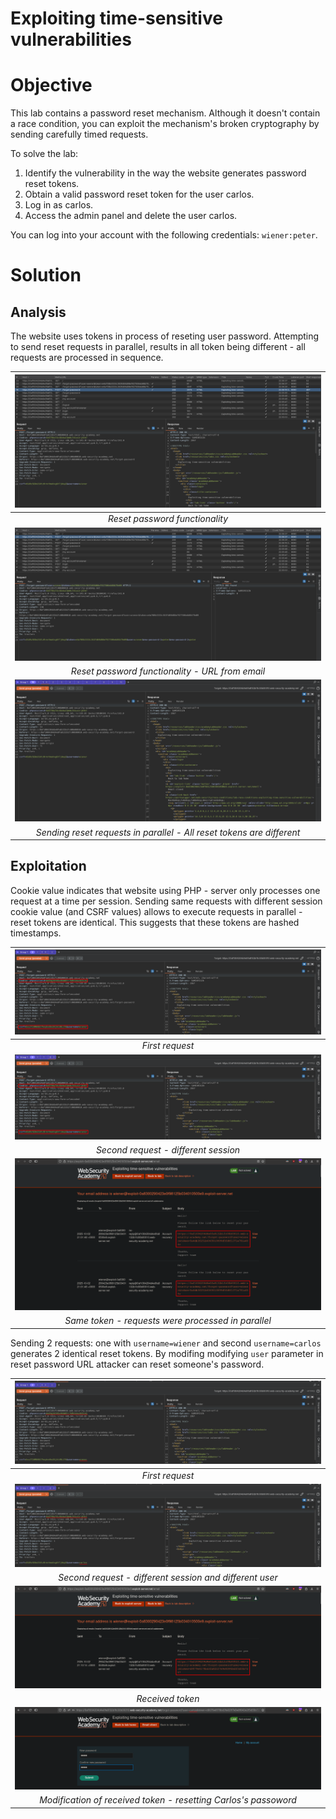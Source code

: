 # Exploiting time-sensitive vulnerabilities
# Objective
This lab contains a password reset mechanism. Although it doesn't contain a race condition, you can exploit the mechanism's broken cryptography by sending carefully timed requests.

To solve the lab:
1. Identify the vulnerability in the way the website generates password reset tokens.
2. Obtain a valid password reset token for the user carlos.
3. Log in as carlos.
4. Access the admin panel and delete the user carlos.

You can log into your account with the following credentials: `wiener:peter`. 

# Solution
## Analysis
The website uses tokens in process of reseting user password. Attempting to send reset requests in parallel, results in all token being different - all requests are processed in sequence.

|![](Images/image-26.png)|
|:--:| 
| *Reset password functionality* |
|![](Images/image-27.png)|
| *Reset password functionality - URL from email* |
|![](Images/image-28.png)|
| *Sending reset requests in parallel - All reset tokens are different* |

## Exploitation
Cookie value indicates that website using PHP - server only processes one request at a time per session. Sending same requests with different session cookie value (and CSRF values) allows to execute requests in parallel - reset tokens are identical. This suggests that these tokens are hashed timestamps.

|![](Images/image-29.png)|
|:--:| 
| *First request* |
|![](Images/image-30.png)|
| *Second request - different session* |
|![](Images/image-31.png)|
| *Same token - requests were processed in parallel* |

Sending 2 requests: one with `username=wiener` and second `username=carlos` generates 2 identical reset tokens. By modifing modifying `user` parameter in reset password URL attacker can reset someone's password. 

|![](Images/image-32.png)|
|:--:| 
| *First request* |
|![](Images/image-33.png)|
| *Second request - different session and different user* |
|![](Images/image-34.png)|
| *Received token* |
|![](Images/image-35.png)|
| *Modification of received token - resetting Carlos's passoword* |